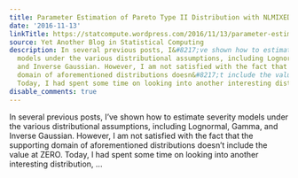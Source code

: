 ```yaml
---
title: Parameter Estimation of Pareto Type II Distribution with NLMIXED in SAS
date: '2016-11-13'
linkTitle: https://statcompute.wordpress.com/2016/11/13/parameter-estimation-of-pareto-type-ii-distribution-with-nlmixed-in-sas/
source: Yet Another Blog in Statistical Computing
description: In several previous posts, I&#8217;ve shown how to estimate severity
  models under the various distributional assumptions, including Lognormal, Gamma,
  and Inverse Gaussian. However, I am not satisfied with the fact that the supporting
  domain of aforementioned distributions doesn&#8217;t include the value at ZERO.
  Today, I had spent some time on looking into another interesting distribution, ...
disable_comments: true
---
```

In several previous posts, I&#8217;ve shown how to estimate severity models under the various distributional assumptions, including Lognormal, Gamma, and Inverse Gaussian. However, I am not satisfied with the fact that the supporting domain of aforementioned distributions doesn&#8217;t include the value at ZERO. Today, I had spent some time on looking into another interesting distribution, ...